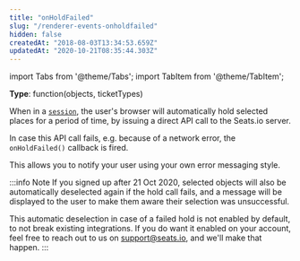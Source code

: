```yaml
---
title: "onHoldFailed"
slug: "/renderer-events-onholdfailed"
hidden: false
createdAt: "2018-08-03T13:34:53.659Z"
updatedAt: "2020-10-21T08:35:44.303Z"
---
```


import Tabs from '@theme/Tabs';
import TabItem from '@theme/TabItem';

**Type**: function(objects, ticketTypes)

When in a [`session`](renderer-config-session), the user's browser will automatically hold selected places for a period of time, by issuing a direct API call to the Seats.io server.  

In case this API call fails, e.g. because of a network error, the `onHoldFailed()` callback is fired. 

This allows you to notify your user using your own error messaging style.


:::info Note
If you signed up after 21 Oct 2020, selected objects will also be automatically deselected again if the hold call fails, and a message will be displayed to the user to make them aware their selection was unsuccessful. 

This automatic deselection in case of a failed hold is not enabled by default, to not break existing integrations. If you do want it enabled on your account, feel free to reach out to us on [support@seats.io](mailto:support@seats.io), and we'll make that happen.
:::

